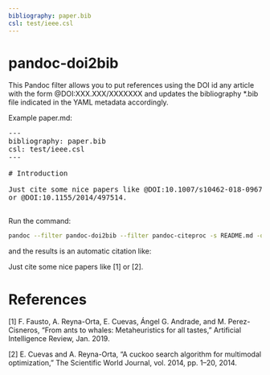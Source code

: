 ```yaml
---
bibliography: paper.bib
csl: test/ieee.csl
---
```


# pandoc-doi2bib

This Pandoc filter allows you to put references using the DOI id any article with the form \@DOI:XXX.XXX/XXXXXXX and updates the bibliography *.bib file indicated in the YAML metadata accordingly.

Example paper.md:

<pre>
---
bibliography: paper.bib
csl: test/ieee.csl
---

# Introduction

Just cite some nice papers like @DOI:10.1007/s10462-018-09676-2
or @DOI:10.1155/2014/497514.

</pre>

Run the command:

~~~sh
pandoc --filter pandoc-doi2bib --filter pandoc-citeproc -s README.md -o README.pdf
~~~

and the results is an automatic citation like:

Just cite some nice papers like [1] or [2].

# References

[1] F. Fausto, A. Reyna-Orta, E. Cuevas, Ángel G. Andrade, and M. Perez-Cisneros, “From ants to whales: Metaheuristics for all tastes,” Artificial Intelligence Review, Jan. 2019.

[2] E. Cuevas and A. Reyna-Orta, “A cuckoo search algorithm for multimodal optimization,” The Scientific World Journal, vol. 2014, pp. 1–20, 2014.
